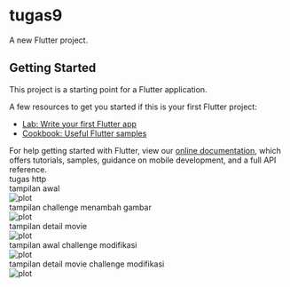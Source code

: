 # tugas9

A new Flutter project.

## Getting Started

This project is a starting point for a Flutter application.

A few resources to get you started if this is your first Flutter project:

- [Lab: Write your first Flutter app](https://flutter.dev/docs/get-started/codelab)
- [Cookbook: Useful Flutter samples](https://flutter.dev/docs/cookbook)

For help getting started with Flutter, view our
[online documentation](https://flutter.dev/docs), which offers tutorials,
samples, guidance on mobile development, and a full API reference.
<br>
tugas http
<br>
tampilan awal
<br>
![plot](./img/gambar1.jpeg)
<br>
tampilan challenge menambah gambar
<br>
![plot](./img/gambar2.jpeg)
<br>
tampilan detail movie
<br>
![plot](./img/gambar3.jpeg)
<br>
tampilan awal challenge modifikasi
<br>
![plot](./img/gambar4.jpeg)
<br>
tampilan detail movie challenge modifikasi
<br>
![plot](./img/gambar5.jpeg)
<br>
